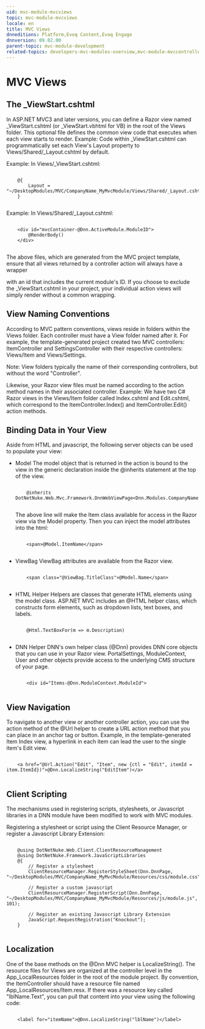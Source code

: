 ```yaml
---
uid: mvc-module-mvcviews
topic: mvc-module-mvcviews
locale: en
title: MVC Views
dnneditions: Platform,Evoq Content,Evoq Engage
dnnversion: 09.02.00
parent-topic: mvc-module-development
related-topics: developers-mvc-modules-overview,mvc-module-mvccontroller,mvc-module-unittest,unsupported-mvc-features
---
```


# MVC Views

## The _ViewStart.cshtml

In ASP.NET MVC3 and later versions, you can define a Razor view named _ViewStart.cshtml (or _ViewStart.vbhtml for VB) in the root of the Views folder. This optional file defines the common view code that executes when each view starts to render. Example: Code within _ViewStart.cshtml can programmatically set each View's Layout property to Views/Shared/_Layout.cshtml by default.

Example: In Views/_ViewStart.cshtml:

```

	@{
		Layout = "~/DesktopModules/MVC/CompanyName_MyMvcModule/Views/Shared/_Layout.cshtml";
	}
			
```

Example: In Views/Shared/_Layout.cshtml:

```

	<div id="mvcContainer-@Dnn.ActiveModule.ModuleID">
		@RenderBody()
	</div>
			
```

The above files, which are generated from the MVC project template, ensure that all views returned by a controller action will always have a wrapper <div> with an id that includes the current module's ID. If you choose to exclude the _ViewStart.cshtml in your project, your individual action views will simply render without a common wrapping.

## View Naming Conventions

According to MVC pattern conventions, views reside in folders within the Views folder. Each controller must have a View folder named after it. For example, the template-generated project created two MVC controllers: ItemController and SettingsController with their respective controllers: Views/Item and Views/Settings.

Note: View folders typically the name of their corresponding controllers, but without the word "Controller".

Likewise, your Razor view files must be named according to the action method names in their associated controller. Example: We have two C# Razor views in the Views/Item folder called Index.cshtml and Edit.cshtml, which correspond to the ItemController.Index() and ItemController.Edit() action methods.

## Binding Data in Your View

Aside from HTML and javascript, the following server objects can be used to populate your view:

*   Model The model object that is returned in the action is bound to the view in the generic declaration inside the @inherits statement at the top of the view.
    
    ```
    
        @inherits DotNetNuke.Web.Mvc.Framework.DnnWebViewPage<Dnn.Modules.CompanyName.MyMvcModule.Models.Item<
    					
    ```
    
    The above line will make the Item class available for access in the Razor view via the Model property. Then you can inject the model attributes into the html:
    
    ```
    
        <span>@Model.ItemName</span>
    					
    ```
    
*   ViewBag ViewBag attributes are available from the Razor view.
    
    ```
    
        <span class="@ViewBag.TitleClass">@Model.Name</span>
    					
    ```
    
*   HTML Helper Helpers are classes that generate HTML elements using the model class. ASP.NET MVC includes an @HTML helper class, which constructs form elements, such as dropdown lists, text boxes, and labels.
    
    ```
    
        @Html.TextBoxFor(m => m.Description)
    					
    ```
    
*   DNN Helper DNN's own helper class (@Dnn) provides DNN core objects that you can use in your Razor view. PortalSettings, ModuleContext, User and other objects provide access to the underlying CMS structure of your page.
    
    ```
    
        <div id="Items-@Dnn.ModuleContext.ModuleId">
    					
    ```
    

## View Navigation

To navigate to another view or another controller action, you can use the action method of the @Url helper to create a URL action method that you can place in an anchor tag or button. Example, in the template-generated Item Index view, a hyperlink in each item can lead the user to the single item's Edit view.

```

	<a href="@Url.Action("Edit", "Item", new {ctl = "Edit", itemId = item.ItemId})">@Dnn.LocalizeString("EditItem")</a>
			
```

## Client Scripting

The mechanisms used in registering scripts, stylesheets, or Javascript libraries in a DNN module have been modified to work with MVC modules.

Registering a stylesheet or script using the Client Resource Manager, or register a Javascript Library Extension:

```

	@using DotNetNuke.Web.Client.ClientResourceManagement
	@using DotNetNuke.Framework.JavaScriptLibraries
	@{
		// Register a stylesheet
		ClientResourceManager.RegisterStyleSheet(Dnn.DnnPage, "~/DesktopModules/MVC/CompanyName_MyMvcModule/Resources/css/module.css");

		// Register a custom javascript
		ClientResourceManager.RegisterScript(Dnn.DnnPage, "~/DesktopModules/MVC/CompanyName_MyMvcModule/Resources/js/module.js", 101);

		// Register an existing Javascript Library Extension
		JavaScript.RequestRegistration("Knockout");
	}
			
```

## Localization

One of the base methods on the @Dnn MVC helper is LocalizeString(). The resource files for Views are organized at the controller level in the App_LocalResources folder in the root of the module project. By convention, the ItemController should have a resource file named App_LocalResources/Item.resx. If there was a resource key called "lblName.Text", you can pull that content into your view using the following code:

```

	<label for="itemName">@Dnn.LocalizeString("lblName")</label>
			
```